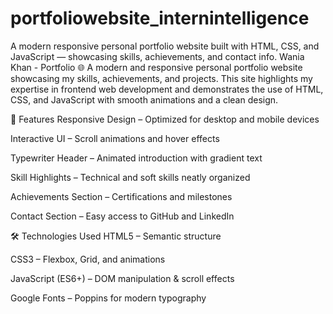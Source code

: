 # portfoliowebsite_internintelligence
A modern responsive personal portfolio website built with HTML, CSS, and JavaScript — showcasing skills, achievements, and contact info.
Wania Khan - Portfolio 🌐
A modern and responsive personal portfolio website showcasing my skills, achievements, and projects. This site highlights my expertise in frontend web development and demonstrates the use of HTML, CSS, and JavaScript with smooth animations and a clean design.

🚀 Features
Responsive Design – Optimized for desktop and mobile devices

Interactive UI – Scroll animations and hover effects

Typewriter Header – Animated introduction with gradient text

Skill Highlights – Technical and soft skills neatly organized

Achievements Section – Certifications and milestones

Contact Section – Easy access to GitHub and LinkedIn

🛠️ Technologies Used
HTML5 – Semantic structure

CSS3 – Flexbox, Grid, and animations

JavaScript (ES6+) – DOM manipulation & scroll effects

Google Fonts – Poppins for modern typography
